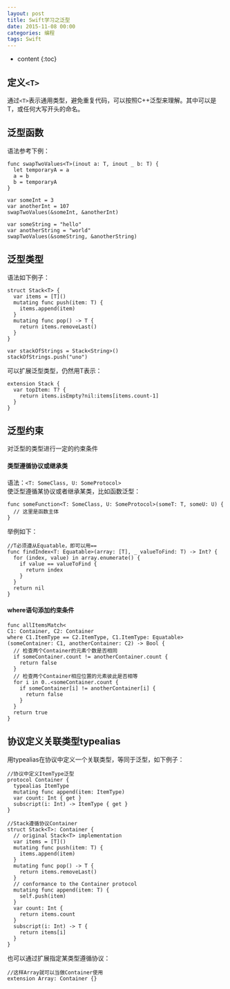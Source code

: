 ```yaml
---
layout: post
title: Swift学习之泛型
date: 2015-11-08 00:00
categories: 编程
tags: Swift
---
```


* content
{:toc}

## 定义`<T>`

通过`<T>`表示通用类型，避免重复代码，可以按照C++泛型来理解。其中可以是T，或任何大写开头的命名。

## 泛型函数

语法参考下例：

	func swapTwoValues<T>(inout a: T, inout _ b: T) {
	  let temporaryA = a
	  a = b
	  b = temporaryA
	}
	
	var someInt = 3
	var anotherInt = 107
	swapTwoValues(&someInt, &anotherInt)
	
	var someString = "hello"
	var anotherString = "world"
	swapTwoValues(&someString, &anotherString)

<!--more-->

## 泛型类型

语法如下例子：

	struct Stack<T> {
	  var items = [T]()
	  mutating func push(item: T) {
	    items.append(item)
	  }
	  mutating func pop() -> T {
	    return items.removeLast()
	  }
	}
	
	var stackOfStrings = Stack<String>()
	stackOfStrings.push("uno")

可以扩展泛型类型，仍然用T表示：

	extension Stack {
	  var topItem: T? {
	    return items.isEmpty?nil:items[items.count-1]
	  }
	}


## 泛型约束

对泛型的类型进行一定的约束条件  

#### 类型遵循协议或继承类

语法：`<T: SomeClass, U: SomeProtocol>`  
使泛型遵循某协议或者继承某类，比如函数泛型：  

	func someFunction<T: SomeClass, U: SomeProtocol>(someT: T, someU: U) {
	  // 这⾥是函数主体
	}

举例如下：

	//T必须遵从Equatable，即可以用==
	func findIndex<T: Equatable>(array: [T], _ valueToFind: T) -> Int? {
	  for (index, value) in array.enumerate() {
	    if value == valueToFind {
	      return index
	    }
	  }
	  return nil
	}

#### where语句添加约束条件

	func allItemsMatch<
	C1: Container, C2: Container
	where C1.ItemType == C2.ItemType, C1.ItemType: Equatable>
	(someContainer: C1, anotherContainer: C2) -> Bool {
	  // 检查两个Container的元素个数是否相同
	  if someContainer.count != anotherContainer.count {
	    return false
	  }
	  // 检查两个Container相应位置的元素彼此是否相等
	  for i in 0..<someContainer.count {
	    if someContainer[i] != anotherContainer[i] {
	      return false
	    }
	  }
	  return true
	}


## 协议定义关联类型typealias

用typealias在协议中定义一个关联类型，等同于泛型，如下例子：

	//协议中定义ItemType泛型
	protocol Container {
	  typealias ItemType
	  mutating func append(item: ItemType)
	  var count: Int { get }
	  subscript(i: Int) -> ItemType { get }
	}
	
	//Stack遵循协议Container
	struct Stack<T>: Container {
	  // original Stack<T> implementation
	  var items = [T]()
	  mutating func push(item: T) {
	    items.append(item)
	  }
	  mutating func pop() -> T {
	    return items.removeLast()
	  }
	  // conformance to the Container protocol
	  mutating func append(item: T) {
	    self.push(item)
	  }
	  var count: Int {
	    return items.count
	  }
	  subscript(i: Int) -> T {
	    return items[i]
	  }
	}

也可以通过扩展指定某类型遵循协议：

	//这样Array就可以当做Container使用
	extension Array: Container {}

